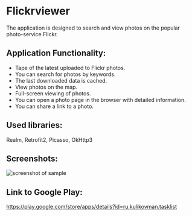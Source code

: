 # Flickrviewer
The application is designed to search and view photos on the popular photo-service Flickr.

## Application Functionality:
* Tape of the latest uploaded to Flickr photos.
* You can search for photos by keywords.
* The last downloaded data is cached.
* View photos on the map.
* Full-screen viewing of photos.
* You can open a photo page in the browser with detailed information.
* You can share a link to a photo.

## Used libraries:
Realm, Retrofit2, Picasso, OkHttp3

## Screenshots:
![screenshot of sample](http://kulikovman.ru/android/img/FlickrViewer.jpg)

## Link to Google Play:
<https://play.google.com/store/apps/details?id=ru.kulikovman.tasklist>
